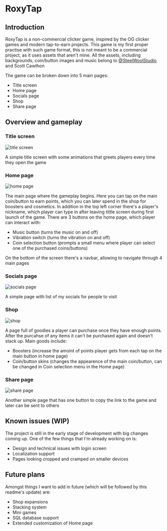 # RoxyTap

## Introduction

RoxyTap is a non-commercial clicker game, inspired by the OG clicker games and modern tap-to-earn projects. This game is my first proper practise with such game format, this is not meant to be a commercial project, as it uses assets that aren't mine. All the assets, including backgrounds, coin/button images and music belong to [@SteelWoolStudio](https://x.com/SteelWoolStudio) and Scott Cawthon

The game can be broken down into 5 main pages:
- Title screen
- Home page
- Socials page
- Shop
- Share page

## Overview and gameplay 

### Title screen

![title screen](https://drive.google.com/file/d/1x9BA0n4B7P0HO3ppuD0ZwvdAKFVmNSRR/view?usp=drive_link)

A simple title screen with some animations that greets players every time they open the game

### Home page

![home page](https://cdn.discordapp.com/attachments/707961272909692979/1288047988383420478/photo_2024-09-24_11-01-50.jpg?ex=66f3c3ab&is=66f2722b&hm=54bba655b68cae2fbd0e0c5eea4d5a3d848177640c6bcf00798b9bb56ca2e0b7&)

The main page where the gameplay begins. Here you can tap on the main coin/button to earn points, which you can later spend in the shop for boosters and cosmetics. 
In addition in the top left corner there's a player's nickname, which player can type in after leaving tittle screen during first launch of the game.
There are 3 buttons on the home page, which player can interact with:
- Music button (turns the music on and off)
- Vibration switch (turns the vibration on and off)
- Coin selection button (prompts a small menu where player can select one of the purchased coins/buttons)

On the bottom of the screen there's a navbar, allowing to navigate through 4 main pages

### Socials page

![socials page](https://cdn.discordapp.com/attachments/707961272909692979/1288047988798783498/photo_2024-09-24_11-01-51.jpg?ex=66f3c3ab&is=66f2722b&hm=ad57eac5dcdde0337640604e6b124330888220753225800e9f86abcf9ee276cd&)

A simple page with list of my socials for people to visit

### Shop

![shop](https://cdn.discordapp.com/attachments/707961272909692979/1288047989155430420/photo_2024-09-24_11-01-52.jpg?ex=66f3c3ab&is=66f2722b&hm=441e8fc3c64edde17c2d5707b3e0be4cbe0e33c26ae1097eedaec6bd584d86e7&)

A page full of goodies a player can purchase once they have enough points. After the purcahse of any items it can't be purchased again and doesn't stack up. 
Main goods include:
- Boosters (increase the amoint of points player gets from each tap on the main button in home page)
- Coin/button skins (changes the appearence of the main coin/button, can be changed in Coin selection menu in the Home page)

### Share page

![share page](https://cdn.discordapp.com/attachments/707961272909692979/1288047989495038015/photo_2024-09-24_11-01-54.jpg?ex=66f3c3ab&is=66f2722b&hm=f088998dc08f2770c3d0eaee287b6a342180bde3ec53a67a80a23b6c36424629&)

Another simple page that has one button to copy the link to the game and later can be sent to others 


## Known issues (WIP)

The project is still in the early stage of development with big changes coming up. One of the few things that I'm already working on is:
- Design and technical issues with login screen
- Localization support
- Pages looking cropped and cramped on smaller devices


## Future plans

Amongst things I want to add in future (which will be followed by this readme's update) are:
- Shop expansions
- Stacking system
- Mini games
- SQL database support
- Extended customization of Home page
